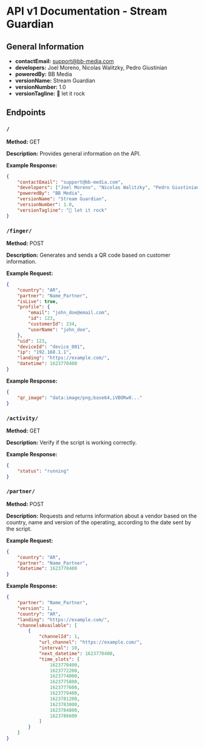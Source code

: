 # API v1 Documentation - Stream Guardian

## General Information
- **contactEmail:** support@bb-media.com
- **developers:** Joel Moreno, Nicolas Walitzky, Pedro Giustinian
- **poweredBy:** BB Media
- **versionName:** Stream Guardian
- **versionNumber:** 1.0
- **versionTagline:** 🤟 let it rock

## Endpoints

### `/`
**Method:** GET

**Description:** Provides general information on the API.

**Example Response:**
```json
{
    "contactEmail": "support@bb-media.com",
    "developers": ["Joel Moreno", "Nicolas Walitzky", "Pedro Giustinian"],
    "poweredBy": "BB Media",
    "versionName": "Stream Guardian",
    "versionNumber": 1.0,
    "versionTagline": "🤟 let it rock"
}
```

### `/finger/`
**Method:** POST

**Description:** Generates and sends a QR code based on customer information.

**Example Request:**
```json
{
    "country": "AR",
    "partner": "Name_Partner",
    "isLive": true,
    "profile": {
        "email": "john_doe@email.com",
        "id": 123,
        "customerId": 234,
        "userName": "john_doe",
    },
    "uid": 123,
    "deviceId": "device_001",
    "ip": "192.168.1.1",
    "landing": "https://example.com/",
    "datetime": 1623770400
}
```

**Example Response:**
```json
{
    "qr_image": "data:image/png;base64,iVBORw0..."
}
```

### `/activity/`
**Method:** GET

**Description:** Verify if the script is working correctly.

**Example Response:**
```json
{
    "status": "running"
}
```

### `/partner/`
**Method:** POST

**Description:** Requests and returns information about a vendor based on the country, name and version of the operating, according to the date sent by the script.

**Example Request:**
```json
{
    "country": "AR",
    "partner": "Name_Partner",
    "datetime": 1623770400
}
```

**Example Response:**
```json
{
    "partner": "Name_Partner",
    "version": 1,
    "country": "AR",
    "landing": "https://example.com/",
    "channelsAvailable": [
        {
            "channelId": 1,
            "url_channel": "https://example.com/",
            "interval": 10,
            "next_datetime": 1623770400,
            "time_slots": [
                1623770400,
                1623772200,
                1623774000,
                1623775800,
                1623777600,
                1623779400,
                1623781200,
                1623783000,
                1623784800,
                1623786600
            ]
        }
    ]
}
```
